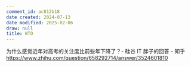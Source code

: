 ```yaml
---
comment_id: ac812b18
date created: 2024-07-13
date modified: 2025-02-06
draw: null
title: WTO
---
```

为什么感觉近年对高考的关注度比前些年下降了？- 硅谷 IT 胖子的回答 - 知乎  
https://www.zhihu.com/question/658292714/answer/3524601810

